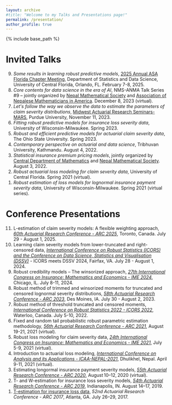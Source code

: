 ```yaml
---
layout: archive
#title: "Welcome to my Talks and Presentations page!"
permalink: /presentation/
author_profile: true
---
```


{% include base_path %}

Invited Talks
=====
<ol reversed>
  <li><em>Some results in learning robust predictive models</em>, <a href="https://sciences.ucf.edu/statistics/2025-annual-asa-florida-chapter-meeting/">2025 Annual ASA Florida Chapter Meeting</a>, Department of Statistics and Data Science, University of Central Florida, Orlando, FL. February 7-8, 2025.</li>
  <li><em>Core contents for data science in the era of AI</em>, NMS-ANMA Talk Series #9 – jointly organized by <a href="https://www.nms.org.np/">Nepal Mathematical Society</a> and <a href="https://www.anmaweb.org/">Association of Nepalese Mathematicians in America</a>. December 8, 2023 (virtual).</li>
  <li><em>Let's follow the way we observe the data to estimate the parameters of claim severity distributions</em>, <a href="https://www.math.purdue.edu/news/2023/midwest-actuarial-research-seminars.html">Midwest Actuarial Research Seminars-MARS</a>, Purdue University, November 11, 2023.</li>
  <li><em>Fitting robust predictive models for insurance loss severity data</em>, University of Wisconsin-Milwaukee. Spring 2023.</li>
  <li><em>Robust and efficient predictive models for actuarial claim severity data</em>, The Ohio State University. Spring 2023.</li>
  <li><em>Contemporary perspective on actuarial and data science</em>, Tribhuvan University, Kathmandu. August 4, 2022.</li>
  <li><em>Statistical insurance premium pricing models</em>, jointly organized by <a href="https://www.cdmathtu.edu.np/">Central Department of Mathematics</a> and <a href="https://www.nms.org.np/">Nepal Mathematical Society</a>. August 3, 2022.</li>
  <li><em>Robust actuarial loss modeling for claim severity data</em>, University of Central Florida. Spring 2021 (virtual).</li>
  <li><em>Robust estimation of loss models for lognormal insurance payment severity data</em>, University of Wisconsin-Milwaukee. Spring 2021 (virtual series).</li>
</ol>

Conference Presentations
=====
<ol reversed>
  <li>L-estimation of claim severity models: A flexible weighting approach, <a href="https://sites.google.com/view/arc2025/"><em>60th Actuarial Research Conference - ARC 2025</em></a>, Toronto, Canada. July 29 - August 1, 2025.</li>
  <li>Learning claim severity models from lower-truncated and right-censored data, <a href="https://icors2024.statistics.gmu.edu/"><em>International Conference on Robust Statistics (ICORS) and the Conference on Data Science, Statistics and Visualisation (DSSV)</em></a> - ICORS meets DSSV 2024, Fairfax, VA. July 28 - August 1, 2024.</li>
  <li>Robust credibility models – The winsorized approach, <a href="https://publish.illinois.edu/ime-conf-2024/"><em>27th International Congress on Insurance: Mathematics and Economics - IME 2024</em></a>, Chicago, IL. July 8-11, 2024.</li>
  <li>Robust method of trimmed and winsorized moments for truncated and censored lognormal severity distributions, <a href="https://www.soa.org/prof-dev/events/2023-arc/"><em>58th Actuarial Research Conference - ARC 2023</em></a>, Des Moines, IA. July 30 - August 2, 2023.</li>
  <li>Robust method of threshold truncated and censored moments, <a href="https://uwaterloo.ca/international-conference-robust-statistics/"><em>International Conference on Robust Statistics 2022 - ICORS 2022</em></a>, Waterloo, Canada. July 5-10, 2022.</li>
  <li>Fixed and random tail probabilistic robust parametric estimation methodology, <a href="https://www.soa.org/sections/education-research/educ-research-newsletter/2021/june/ehn-2021-06-guan/"><em>56th Actuarial Research Conference - ARC 2021</em></a>, August 19-21, 2021 (virtual).</li>
  <li>Robust loss modeling for claim severity data, <a href="https://publish.illinois.edu/ime-conf-2021/"><em>24th International Congress on Insurance: Mathematics and Economics - IME 2021</em></a>, July 5-9, 2021 (virtual).</li>
  <li>Introduction to actuarial loss modeling, <a href="http://icaa2021.ku.edu.np/"><em>International Conference on Analysis and its Applications - ICAA-NEPAL-2021</em></a>, Dhulikhel, Nepal. April 9-11, 2021 (virtual).</li>
  <li>Estimating longormal insurance payment severity models, <a href="https://www.soa.org/497ad0/globalassets/assets/newsletters/expanding-horizons/2020/april/eh-2020-iss-04-14-vagts-ramsay-shengchao.pdf"><em>55th Actuarial Research Conference - ARC 2020</em></a>, August 10–12, 2020 (virtual).</li>
  <li>T- and W-estimation for insurance loss severity models, <a href="https://www.soa.org/news-and-publications/newsletters/expanding-horizons/2018/october/ehn-2018-iss57/invitation-to-the-54th-arc-in-2019-in-indianapolis/"><em>54th Actuarial Research Conference - ARC 2019</em></a>, Indianapolis, IN. August 14–17, 2019.</li>
  <li><a href="http://chudamani-poudyal.github.io/files/SOA_Prize_ARC_2017.pdf">T-estimation for insurance loss data</a>, <em>52nd Actuarial Research Conference - ARC 2017</em>, Atlanta, GA. July 26–29, 2017.</li>
</ol>
   

